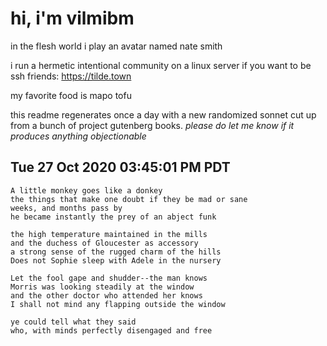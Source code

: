 # hi, i'm vilmibm

in the flesh world i play an avatar named nate smith

i run a hermetic intentional community on a linux server if you want to be ssh friends: https://tilde.town

my favorite food is mapo tofu

this readme regenerates once a day with a new randomized sonnet cut up from a bunch of project gutenberg books.
_please do let me know if it produces anything objectionable_

## Tue 27 Oct 2020 03:45:01 PM PDT

    A little monkey goes like a donkey
    the things that make one doubt if they be mad or sane
    weeks, and months pass by
    he became instantly the prey of an abject funk
    
    the high temperature maintained in the mills
    and the duchess of Gloucester as accessory
    a strong sense of the rugged charm of the hills
    Does not Sophie sleep with Adele in the nursery
    
    Let the fool gape and shudder--the man knows
    Morris was looking steadily at the window
    and the other doctor who attended her knows
    I shall not mind any flapping outside the window
    
    ye could tell what they said
    who, with minds perfectly disengaged and free
